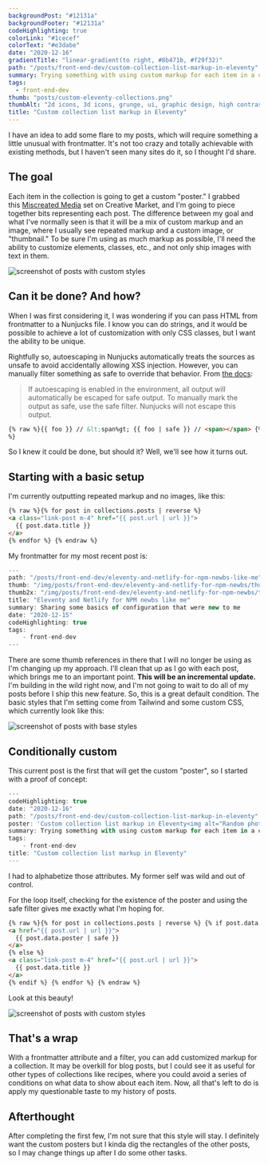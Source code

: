```yaml
---
backgroundPost: "#12131a"
backgroundFooter: "#12131a"
codeHighlighting: true
colorLink: "#1cecef"
colorText: "#e3dabe"
date: "2020-12-16"
gradientTitle: "linear-gradient(to right, #8b471b, #f29f32)"
path: "/posts/front-end-dev/custom-collection-list-markup-in-eleventy"
summary: Trying something with using custom markup for each item in a collection list
tags:
  - front-end-dev
thumb: "posts/custom-eleventy-collections.png"
thumbAlt: "2d icons, 3d icons, grunge, ui, graphic design, high contrast, artstation --ar 3:2"
title: "Custom collection list markup in Eleventy"
---
```


I have an idea to add some flare to my posts, which will require something a little unusual with frontmatter. It's not too crazy and totally achievable with existing methods, but I haven't seen many sites do it, so I thought I'd share.

## The goal

Each item in the collection is going to get a custom "poster." I grabbed this [Miscreated Media](https://creativemarket.com/MockupCloud/4180470-Miscreated-Media-Mockup-Creator) set on Creative Market, and I'm going to piece together bits representing each post. The difference between my goal and what I've normally seen is that it will be a mix of custom markup and an image, where I usually see repeated markup and a custom image, or "thumbnail." To be sure I'm using as much markup as possible, I'll need the ability to customize elements, classes, etc., and not only ship images with text in them.

<img alt="screenshot of posts with custom styles" class="full-to-half-bleed md:my-12" loading="lazy" src="/posts/front-end-dev/custom-collection-list-markup-in-eleventy/screenshot-custom.jpg">

## Can it be done? And how?

When I was first considering it, I was wondering if you can pass HTML from frontmatter to a Nunjucks file. I know you can do strings, and it would be possible to achieve a lot of customization with only CSS classes, but I want the ability to be unique.

Rightfully so, autoescaping in Nunjucks automatically treats the sources as unsafe to avoid accidentally allowing XSS injection. However, you can manually filter something as safe to override that behavior. From [the docs](https://mozilla.github.io/nunjucks/templating.html):

> If autoescaping is enabled in the environment, all output will automatically be escaped for safe output. To manually mark the output as safe, use the safe filter. Nunjucks will not escape this output.

```html
{% raw %}{{ foo }} // &lt;span%gt; {{ foo | safe }} // <span></span> {% endraw
%}
```

So I knew it could be done, but should it? Well, we'll see how it turns out.

## Starting with a basic setup

I'm currently outputting repeated markup and no images, like this:

```html
{% raw %}{% for post in collections.posts | reverse %}
<a class="link-post m-4" href="{{ post.url | url }}">
  {{ post.data.title }}
</a>
{% endfor %} {% endraw %}
```

My frontmatter for my most recent post is:

```js
---
path: "/posts/front-end-dev/eleventy-and-netlify-for-npm-newbs-like-me"
thumb: "/img/posts/front-end-dev/eleventy-and-netlify-for-npm-newbs/thumb.png"
thumb2x: "/img/posts/front-end-dev/eleventy-and-netlify-for-npm-newbs/thumb@2x.png"
title: "Eleventy and Netlify for NPM newbs like me"
summary: Sharing some basics of configuration that were new to me
date: "2020-12-15"
codeHighlighting: true
tags:
	- front-end-dev
---
```

There are some thumb references in there that I will no longer be using as I'm changing up my approach. I'll clean that up as I go with each post, which brings me to an important point. **This will be an incremental update.** I'm building in the wild right now, and I'm not going to wait to do all of my posts before I ship this new feature. So, this is a great default condition. The basic styles that I'm setting come from Tailwind and some custom CSS, which currently look like this:

<img alt="screenshot of posts with base styles" class="full-to-half-bleed md:my-12" loading="lazy" src="/posts/front-end-dev/custom-collection-list-markup-in-eleventy/screenshot-posts.png">

## Conditionally custom

This current post is the first that will get the custom "poster", so I started with a proof of concept:

```js
---
codeHighlighting: true
date: "2020-12-16"
path: "/posts/front-end-dev/custom-collection-list-markup-in-eleventy"
poster: 'Custom collection list markup in Eleventy<img alt="Random photo retrieved as a placeholder" src="<https://i.picsum.photos/id/590/200/300.jpg?hmac=rMKCd22eXuQjtVujiifOrJzm-dBuhO8blicB93xN4y4>" />'
summary: Trying something with using custom markup for each item in a collection list
tags:
	- front-end-dev
title: "Custom collection list markup in Eleventy"
---
```

I had to alphabetize those attributes. My former self was wild and out of control.

For the loop itself, checking for the existence of the poster and using the safe filter gives me exactly what I'm hoping for.

```html
{% raw %}{% for post in collections.posts | reverse %} {% if post.data.poster %}
<a href="{{ post.url | url }}">
  {{ post.data.poster | safe }}
</a>
{% else %}
<a class="link-post m-4" href="{{ post.url | url }}">
  {{ post.data.title }}
</a>
{% endif %} {% endfor %} {% endraw %}
```

Look at this beauty!

<img alt="screenshot of posts with custom styles" class="full-to-half-bleed md:my-12" loading="lazy" src="/posts/front-end-dev/custom-collection-list-markup-in-eleventy/screenshot-custom-post.jpg">

## That's a wrap

With a frontmatter attribute and a filter, you can add customized markup for a collection. It may be overkill for blog posts, but I could see it as useful for other types of collections like recipes, where you could avoid a series of conditions on what data to show about each item. Now, all that's left to do is apply my questionable taste to my history of posts.

## Afterthought

After completing the first few, I'm not sure that this style will stay. I definitely want the custom posters but I kinda dig the rectangles of the other posts, so I may change things up after I do some other tasks.
